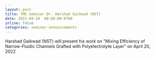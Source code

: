 ```yaml
---
layout: post
title: TMG Seminar Dr. Harshad Gaikwad (NST)
date: 2022-04-20  08:00:00-0700
inline: false
categories: seminar-announcements
---
```


Harshad Gaikwad (NST)  will present his work on "Mixing Efficiency of Narrow-Fluidic Channels Grafted with Polyelectrolyte Layer" on April 20, 2022 

